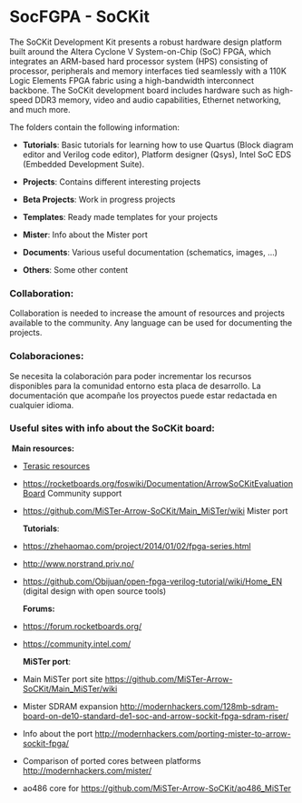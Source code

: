 # SocFGPA - SoCKit

The SoCKit Development Kit presents a robust hardware design platform built around the Altera Cyclone V System-on-Chip (SoC) FPGA, which integrates an ARM-based hard processor system (HPS) consisting of processor, peripherals and memory interfaces tied seamlessly with a 110K Logic Elements FPGA fabric using a high-bandwidth interconnect backbone. The SoCKit development board includes hardware such as high-speed DDR3 memory, video and audio capabilities, Ethernet networking, and much more. 

The folders contain the following information:

* **Tutorials**: Basic tutorials for learning how to use Quartus (Block diagram editor and Verilog code editor), Platform designer (Qsys), Intel SoC EDS (Embedded Development Suite).

* **Projects**: Contains different interesting projects

* **Beta Projects**: Work in progress projects

* **Templates**: Ready made templates for your projects

* **Mister**: Info about the Mister port

* **Documents**: Various useful documentation (schematics, images, ...)

* **Others**: Some other content 

  

### **Collaboration:**

Collaboration is needed to increase the amount of resources and projects available to the community. Any language can be used for documenting the projects.



### **Colaboraciones:**

Se necesita la colaboración para poder incrementar los recursos disponibles para la comunidad entorno esta placa de desarrollo.    La documentación que acompañe los proyectos puede estar redactada en cualquier idioma.



### **Useful sites with info about the SoCKit board:**

​		**Main resources:**

* [Terasic resources](https://www.terasic.com.tw/cgi-bin/page/archive.pl?Language=English&CategoryNo=167&No=816&PartNo=4)

* https://rocketboards.org/foswiki/Documentation/ArrowSoCKitEvaluationBoard Community support

* https://github.com/MiSTer-Arrow-SoCKit/Main_MiSTer/wiki  Mister port

  **Tutorials**:

* https://zhehaomao.com/project/2014/01/02/fpga-series.html  

* http://www.norstrand.priv.no/ 

* https://github.com/Obijuan/open-fpga-verilog-tutorial/wiki/Home_EN (digital design with open source tools)

  **Forums:**

* https://forum.rocketboards.org/

* https://community.intel.com/

  **MiSTer port**:

* Main MiSTer port site https://github.com/MiSTer-Arrow-SoCKit/Main_MiSTer/wiki 

* Mister SDRAM expansion http://modernhackers.com/128mb-sdram-board-on-de10-standard-de1-soc-and-arrow-sockit-fpga-sdram-riser/

* Info about the port http://modernhackers.com/porting-mister-to-arrow-sockit-fpga/

* Comparison of ported cores between platforms http://modernhackers.com/mister/

* ao486 core for https://github.com/MiSTer-Arrow-SoCKit/ao486_MiSTer

